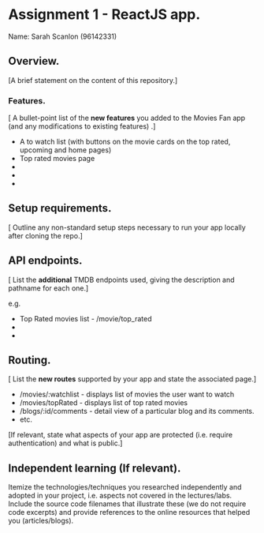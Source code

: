# Assignment 1 - ReactJS app.

Name: Sarah Scanlon (96142331)

## Overview.

[A brief statement on the content of this repository.]

### Features.
[ A bullet-point list of the __new features__ you added to the Movies Fan app (and any modifications to existing features) .]

+ A to watch list (with buttons on the movie cards on the top rated, upcoming and home pages)
+ Top rated movies page
+ 
+ 
+ 

## Setup requirements.

[ Outline any non-standard setup steps necessary to run your app locally after cloning the repo.]

## API endpoints.

[ List the __additional__ TMDB endpoints used, giving the description and pathname for each one.] 

e.g.
+ Top Rated movies list - /movie/top_rated
+ 
+ 

## Routing.

[ List the __new routes__ supported by your app and state the associated page.]

+ /movies/:watchlist - displays list of movies the user want to watch
+ /movies/topRated - displays list of top rated movies
+ /blogs/:id/comments - detail view of a particular blog and its comments.
+ etc.

[If relevant, state what aspects of your app are protected (i.e. require authentication) and what is public.]

## Independent learning (If relevant).

Itemize the technologies/techniques you researched independently and adopted in your project, 
i.e. aspects not covered in the lectures/labs. Include the source code filenames that illustrate these 
(we do not require code excerpts) and provide references to the online resources that helped you (articles/blogs).

